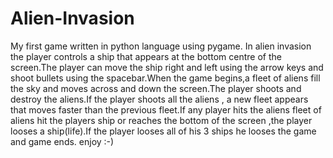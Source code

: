 # Alien-Invasion
My first game written in python language using pygame.
In alien invasion the player controls a ship that appears at the bottom centre of the screen.The player can move the ship right and left using the arrow keys and shoot bullets using the spacebar.When the game begins,a fleet of aliens fill the sky and moves across and down the screen.The player shoots and destroy the aliens.If the player shoots all the aliens , a new fleet appears that moves faster than the previous fleet.If any player hits the aliens fleet of aliens hit the players ship or reaches the bottom of the screen ,the player looses a ship(life).If the player looses all of his 3 ships he looses the game and game ends.
enjoy :-)
